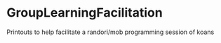 # GroupLearningFacilitation
Printouts to help facilitate a randori/mob programming session of koans
